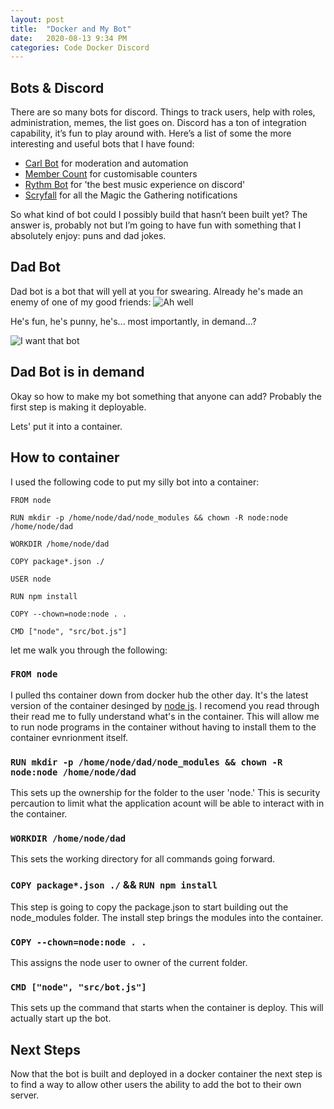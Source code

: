 ```yaml
---
layout: post
title:  "Docker and My Bot"
date:   2020-08-13 9:34 PM
categories: Code Docker Discord
---
```



## Bots & Discord
There are so many bots for discord. Things to track users, help with roles, administration, memes, the list goes on. Discord has a ton of integration capability, it’s fun to play around with. Here’s a list of some the more interesting and useful bots that I have found:
* [Carl Bot](https://carl.gg/) for moderation and automation
* [Member Count](https://membercount.net/) for customisable counters
* [Rythm Bot](https://rythmbot.co/) for 'the best music experience on discord'
* [Scryfall](https://scryfall.com/) for all the Magic the Gathering notifications

So what kind of bot could I possibly build that hasn’t been built yet? The answer is, probably not but I’m going to have fun with something that I absolutely enjoy: puns and dad jokes. 

## Dad Bot
Dad bot is a bot that will yell at you for swearing. Already he's made an enemy of one of my good friends:
![Ah well](url(~/img/Dadbot_01.png))

He's fun, he's punny, he's... most importantly, in demand...?

![I want that bot](url(~/img/i_want_dad_bot.png))

## Dad Bot is in demand
Okay so how to make my bot something that anyone can add? Probably the first step is making it deployable.

Lets' put it into a container.

## How to container
I used the following code to put my silly bot into a container:

```
FROM node

RUN mkdir -p /home/node/dad/node_modules && chown -R node:node /home/node/dad

WORKDIR /home/node/dad

COPY package*.json ./

USER node

RUN npm install

COPY --chown=node:node . .

CMD ["node", "src/bot.js"]

```

let me walk you through the following:

### `FROM node`
I pulled ths container down from docker hub the other day. It's the latest version of the container desinged by [node js](https://hub.docker.com/_/node/). I recomend you read through their read me to fully understand what's in the container.
This will allow me to run node programs in the container without having to install them to the container evnrionment itself.

### `RUN mkdir -p /home/node/dad/node_modules && chown -R node:node /home/node/dad`
This sets up the ownership for the folder to the user 'node.' This is security percaution to limit what the application acount will be able to interact with in the container.

### `WORKDIR /home/node/dad`
This sets the working directory for all commands going forward.

### `COPY package*.json ./` && `RUN npm install`
This step is going to copy the package.json to start building out the node_modules folder.
The install step brings the modules into the container.

### `COPY --chown=node:node . .`
This assigns the node user to owner of the current folder.

### `CMD ["node", "src/bot.js"]`
This sets up the command that starts when the container is deploy. This will actually start up the bot.

## Next Steps
Now that the bot is built and deployed in a docker container the next step is to find a way to allow other users the ability to add the bot to their own server.
